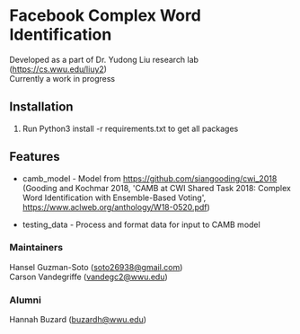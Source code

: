 # Facebook Complex Word Identification

Developed as a part of Dr. Yudong Liu research lab (https://cs.wwu.edu/liuy2) </br>
Currently a work in progress

## Installation

1. Run Python3 install -r requirements.txt to get all packages

## Features

- camb_model - Model from https://github.com/siangooding/cwi_2018 (Gooding and Kochmar 2018, 'CAMB at CWI Shared Task 2018: Complex Word Identification with Ensemble-Based Voting', https://www.aclweb.org/anthology/W18-0520.pdf)

- testing_data - Process and format data for input to CAMB model

### Maintainers

Hansel Guzman-Soto (soto26938@gmail.com)\
Carson Vandegriffe (vandegc2@wwu.edu)

### Alumni

Hannah Buzard (buzardh@wwu.edu)
